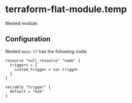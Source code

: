 # terraform-flat-module.temp

Nested module.



## Configuration

Nested `main.tf` has the following code:
```
resource "null_resource" "name" {
  triggers = {
    custom_trigger = var.trigger
  }
}

variable "trigger" {
  default = "kek"
}
```